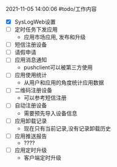  2021-11-05 14:00:06
 #todo/工作内容 
 - [x] SysLogWeb设置
 - [ ] 定时任务下发应用
	 - 应用市场应用, 发布和升级
 - [ ] 短信注册设备
 - [ ] 请假申请
 - [ ] 应用消息通知
	 - pushclient可以被第三方使用
 - [ ] 应用使用统计
	 - 从用户和应用的角度统计应用数据
 - [ ] 二维码注册设备
	 - 可以参考短信注册
 - [ ] 自动注册设备
	 - 需要预先导入设备信息
 - [ ] 应用卸载记录
	 - 现在只有当前记录,没有记录卸载历史
 - [ ] 应用推送报告
	 - ????
 - [ ] 应用定时升级
	 - 客户端定时升级
